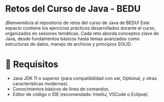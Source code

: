 # Retos del Curso de Java - BEDU
¡Bienvenido/a al repositorio de retos del curso de Java de BEDU! Este espacio contiene los ejercicios prácticos desarrollados durante el curso, organizados en sesiones temáticas. Cada reto aborda conceptos clave de Java, desde fundamentos básicos hasta temas avanzados como estructuras de datos, manejo de archivos y principios SOLID.

# 📌 Requisitos
- Java JDK 11 o superior (para compatibilidad con var, Optional, y otras características modernas).
- Conocimientos básicos de línea de comandos.
- Editor de código o IDE (recomendado: IntelliJ, VSCode o Eclipse).


